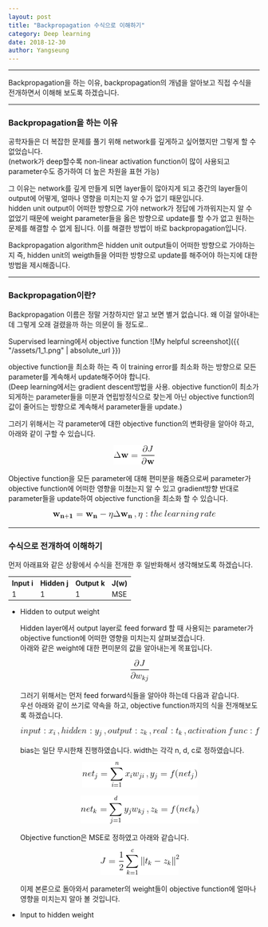 ```yaml
---
layout: post
title: "Backpropagation 수식으로 이해하기"
category: Deep learning
date: 2018-12-30
author: Yangseung
---
```


<hr>
<p>Backpropagation을 하는 이유, backpropagation의 개념을 알아보고 직접 수식을 전개하면서 이해해 보도록 하겠습니다.
<hr>

<h3>Backpropagation을 하는 이유</h3>

<p>공학자들은 더 복잡한 문제를 풀기 위해 network를 깊게하고 싶어했지만 그렇게 할 수 없었습니다.<br/> (network가 deep할수록 non-linear activation function이 많이 사용되고 parameter수도 증가하여 더 높은 차원을 표현 가능)</p>

<p>그 이유는 network를 깊게 만들게 되면 layer들이 많아지게 되고 중간의 layer들이 output에 어떻게, 얼마나 영향을 미치는지 알 수가 없기 때문입니다. <br/> hidden unit output이 어떠한 방향으로 가야 network가 정답에 가까워지는지 알 수 없었기 때문에 weight parameter들을 옳은 방향으로 update를 할 수가 없고 원하는 문제를 해결할 수 없게 됩니다. 이를 해결한 방법이 바로 backpropagation입니다.</p>
  
<p>Backpropagation algorithm은 hidden unit output들이 어떠한 방향으로 가야하는지 즉, hidden unit의 weigth들을 어떠한 방향으로 update를 해주어야 하는지에 대한 방법을 제시해줍니다.</p>

<hr>
  
<h3>Backpropagation이란?</h3>
<p>Backpropagation 이름은 정말 거창하지만 알고 보면 별거 없습니다. 왜 이걸 알아내는데 그렇게 오래 걸렸을까 하는 의문이 들 정도로..</p>

<p>Supervised learning에서 objective function
![My helpful screenshot]({{ "/assets/1_1.png" | absolute_url }})

<p>objective function을 최소화 하는 즉 이 training error를 최소화 하는 방향으로 모든 parameter를 계속해서 update해주어야 합니다.<br/>
(Deep learning에서는 gradient descent방법을 사용. objective function이 최소가 되게하는 parameter들을 미분과 연립방정식으로 찾는게 아닌 objective function의 값이 줄어드는 방향으로 계속해서 parameter들을 update.)<br/></p>

<p>그러기 위해서는 각 parameter에 대한 objective function의 변화량을 알아야 하고, 아래와 같이 구할 수 있습니다.<br/>
<p align = "center"><img src="/assets/1_2.png"></p></p>

<p>Objective function을 모든 parameter에 대해 편미분을 해줌으로써 parameter가 objective function에 어떠한 영향을 미쳤는지 알 수 있고 gradient방향 반대로 parameter들을 update하여 objective function을 최소화 할 수 있습니다.<br/>
<p align = "center"><img src="/assets/1_3.png"></p></p>

<hr>

<h3>수식으로 전개하여 이해하기</h3>
<p>먼저 아래표와 같은 상황에서 수식을 전개한 후 일반화해서 생각해보도록 하겠습니다.</p>
<table cellspacing="0" cellpadding="0">
  <tr>
    <th>Input i </th><th>Hidden j </th><th>Output k </th><th> J(w)</th>
  </tr>
  <tr>
    <td>1 </td><td>1 </td><td>1 </td><td>MSE </td>
  </tr>
</table>

<ul>
  <li>Hidden to output weight</li>
  <p>Hidden layer에서 output layer로 feed forward 할 때 사용되는 parameter가 objective function에 어떠한 영향을 미치는지 살펴보겠습니다.</br>
  아래와 같은 weight에 대한 편미분의 값을 알아내는게 목표입니다.</p>
  <p align="center"><img src="/assets/1_4.png"></p>
  <p>그러기 위해서는 먼저 feed forward식들을 알아야 하는데 다음과 같습니다.</br>
  우선 아래와 같이 쓰기로 약속을 하고, objective function까지의 식을 전개해보도록 하겠습니다.</p>
  <p align="center"><img src="/assets/1_5.png"></p>
  <p>bias는 일단 무시한채 진행하였습니다. width는 각각 n, d, c로 정하였습니다.
  <p align="center"><img src="/assets/1_6.png"></p>
  <p align="center"><img src="/assets/1_7.png"></p>
  <p>Objective function은 MSE로 정하였고 아래와 같습니다.</p>
  <p align="center"><img src="/assets/1_8.png"></p>
  <p>이제 본론으로 돌아와서 parameter의 weight들이 objective function에 얼마나 영향을 미치는지 알아 볼 것입니다.</p>
  

  <li>Input to hidden weight</li>
  
</ul>
